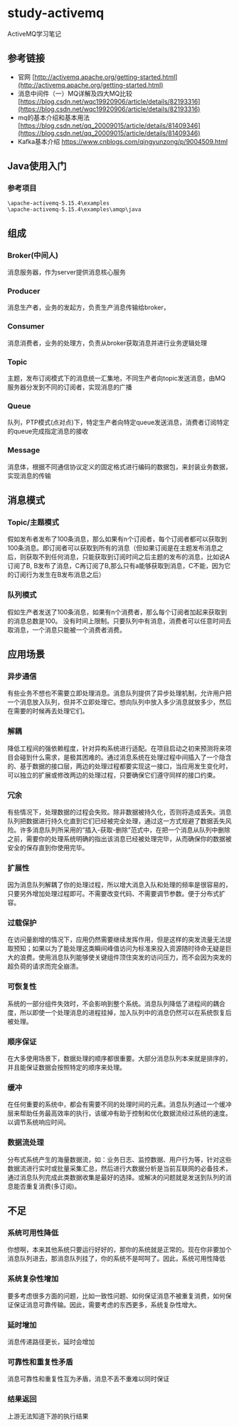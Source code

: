 # study-activemq #
ActiveMQ学习笔记

## 参考链接 ##
- 官网 [http://activemq.apache.org/getting-started.html](http://activemq.apache.org/getting-started.html)
- 消息中间件（一）MQ详解及四大MQ比较 [https://blog.csdn.net/wqc19920906/article/details/82193316](https://blog.csdn.net/wqc19920906/article/details/82193316)
- mq的基本介绍和基本用法 [https://blog.csdn.net/qq_20009015/article/details/81409346](https://blog.csdn.net/qq_20009015/article/details/81409346)
- Kafka基本介绍 https://www.cnblogs.com/qingyunzong/p/9004509.html

## Java使用入门 ##
### 参考项目 ###
    \apache-activemq-5.15.4\examples
    \apache-activemq-5.15.4\examples\amqp\java

## 组成 ##

### Broker(中间人) ###
消息服务器，作为server提供消息核心服务

### Producer ###
消息生产者，业务的发起方，负责生产消息传输给broker，

### Consumer ###
消息消费者，业务的处理方，负责从broker获取消息并进行业务逻辑处理

### Topic ###
主题，发布订阅模式下的消息统一汇集地，不同生产者向topic发送消息，由MQ服务器分发到不同的订阅者，实现消息的广播

### Queue ###
队列，PTP模式(点对点)下，特定生产者向特定queue发送消息，消费者订阅特定的queue完成指定消息的接收

### Message ###
消息体，根据不同通信协议定义的固定格式进行编码的数据包，来封装业务数据，实现消息的传输

## 消息模式 ##
### Topic/主题模式 ###
假如发布者发布了100条消息，那么如果有n个订阅者，每个订阅者都可以获取到100条消息。即订阅者可以获取到所有的消息（但如果订阅是在主题发布消息之后，则获取不到任何消息，只能获取到订阅时间之后主题的发布的消息，比如说A订阅了B, B发布了消息，C再订阅了B,那么只有a能够获取到消息，C不能，因为它的订阅行为发生在B发布消息之后）

### 队列模式 ###
假如生产者发送了100条消息，如果有n个消费者，那么每个订阅者加起来获取到的消息总数是100。
没有时间上限制。只要队列中有消息，消费者可以任意时间去取消息，一个消息只能被一个消费者消费。

## 应用场景 ##
### 异步通信 ###
有些业务不想也不需要立即处理消息。消息队列提供了异步处理机制，允许用户把一个消息放入队列，但并不立即处理它。想向队列中放入多少消息就放多少，然后在需要的时候再去处理它们。

### 解耦 ###
降低工程间的强依赖程度，针对异构系统进行适配。在项目启动之初来预测将来项目会碰到什么需求，是极其困难的。通过消息系统在处理过程中间插入了一个隐含的、基于数据的接口层，两边的处理过程都要实现这一接口，当应用发生变化时，可以独立的扩展或修改两边的处理过程，只要确保它们遵守同样的接口约束。

### 冗余 ###
有些情况下，处理数据的过程会失败。除非数据被持久化，否则将造成丢失。消息队列把数据进行持久化直到它们已经被完全处理，通过这一方式规避了数据丢失风险。许多消息队列所采用的”插入-获取-删除”范式中，在把一个消息从队列中删除之前，需要你的处理系统明确的指出该消息已经被处理完毕，从而确保你的数据被安全的保存直到你使用完毕。

### 扩展性 ###
因为消息队列解耦了你的处理过程，所以增大消息入队和处理的频率是很容易的，只要另外增加处理过程即可。不需要改变代码、不需要调节参数。便于分布式扩容。

### 过载保护 ###
在访问量剧增的情况下，应用仍然需要继续发挥作用，但是这样的突发流量无法提取预知；如果以为了能处理这类瞬间峰值访问为标准来投入资源随时待命无疑是巨大的浪费。使用消息队列能够使关键组件顶住突发的访问压力，而不会因为突发的超负荷的请求而完全崩溃。

### 可恢复性 ###
系统的一部分组件失效时，不会影响到整个系统。消息队列降低了进程间的耦合度，所以即使一个处理消息的进程挂掉，加入队列中的消息仍然可以在系统恢复后被处理。

### 顺序保证 ###
在大多使用场景下，数据处理的顺序都很重要。大部分消息队列本来就是排序的，并且能保证数据会按照特定的顺序来处理。

### 缓冲 ###
在任何重要的系统中，都会有需要不同的处理时间的元素。消息队列通过一个缓冲层来帮助任务最高效率的执行，该缓冲有助于控制和优化数据流经过系统的速度。以调节系统响应时间。

### 数据流处理 ###
分布式系统产生的海量数据流，如：业务日志、监控数据、用户行为等，针对这些数据流进行实时或批量采集汇总，然后进行大数据分析是当前互联网的必备技术，通过消息队列完成此类数据收集是最好的选择。或解决的问题就是发送到队列的消息能否重复消费(多订阅)。

## 不足 ##
### 系统可用性降低 ###
你想啊，本来其他系统只要运行好好的，那你的系统就是正常的。现在你非要加个消息队列进去，那消息队列挂了，你的系统不是呵呵了。因此，系统可用性降低
### 系统复杂性增加 ###
要多考虑很多方面的问题，比如一致性问题、如何保证消息不被重复消费，如何保证保证消息可靠传输。因此，需要考虑的东西更多，系统复杂性增大。
### 延时增加 ###
消息传递路径更长，延时会增加
### 可靠性和重复性矛盾 ###
消息可靠性和重复性互为矛盾，消息不丢不重难以同时保证
### 结果返回 ###
上游无法知道下游的执行结果